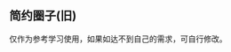 ## 简约圈子(旧)

<demo-model url="/vipPage/blog/circle/circle"></demo-model>
<template-download></template-download>

仅作为参考学习使用，如果如达不到自己的需求，可自行修改。
